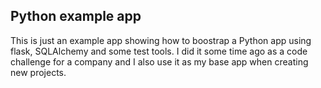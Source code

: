 ## Python example app

This is just an example app showing how to boostrap a Python app using flask, SQLAlchemy and some test tools. I did it some time ago as a code challenge for a company and I also use it as my base app when creating new projects.
